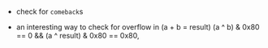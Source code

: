 - check for `comeback`s


- an interesting way to check for overflow in (a + b = result) (a ^ b) & 0x80 == 0 && (a ^ result) & 0x80 == 0x80,